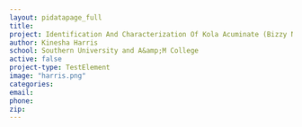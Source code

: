 ```yaml
---
layout: pidatapage_full
title:
project: Identification And Characterization Of Kola Acuminate (Bizzy Nut)-Specific Biomarkers For Prostate Cancer Prevention
author: Kinesha Harris
school: Southern University and A&amp;M College
active: false
project-type: TestElement
image: "harris.png"
categories:
email:
phone:
zip:
---
```

